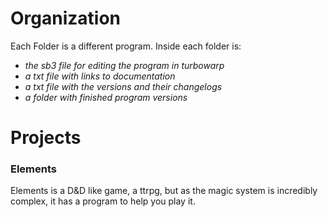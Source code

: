 <h1>Organization</h1>

Each Folder is a different program.
Inside each folder is:<br>
<em>
- the sb3 file for editing the program in turbowarp<br>
- a txt file with links to documentation<br>
- a txt file with the versions and their changelogs<br>
- a folder with finished program versions
</em>

<h1>Projects</h1>


<h3>Elements</h3>

Elements is a D&D like game, a ttrpg, but as the magic system is incredibly complex, it has a program to help you play it.
